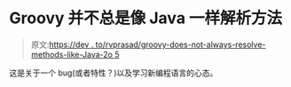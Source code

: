 # Groovy 并不总是像 Java 一样解析方法

> 原文:[https://dev . to/rvprasad/groovy-does-not-always-resolve-methods-like-Java-2o 5](https://dev.to/rvprasad/groovy-does-not-always-resolve-methods-like-java-2o5)

这是关于一个 bug(或者特性？)以及学习新编程语言的心态。